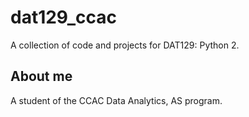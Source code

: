 # dat129_ccac
A collection of code and projects for DAT129: Python 2.

## About me
A student of the CCAC Data Analytics, AS program.
